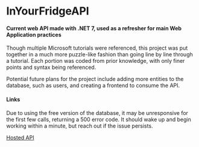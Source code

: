 # InYourFridgeAPI

#### Current web API made with .NET 7, used as a refresher for main Web Application practices

Though multiple Microsoft tutorials were referenced, this project was put together in a much more puzzle-like fashion than going line by line through a tutorial.  Each portion was coded from prior knowledge, with only finer points and syntax being referenced.

Potential future plans for the project include adding more entities to the database, such as users, and creating a frontend to consume the API.

#### Links

Due to using the free version of the database, it may be unresponsive for the first few calls, returning a 500 error code.  It should wake up and begin working within a minute, but reach out if the issue persists.

[Hosted API](https://inyourfridgeapi.azurewebsites.net/swagger)
